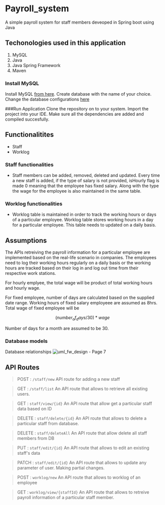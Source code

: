 # Payroll_system 
A simple payroll system for staff members deveoped in Spring boot using Java

## Techonologies used in this application
1. MySQL
2. Java
3. Java Spring Framework
4. Maven

### Install MySQL
Install MySQL [from here]( https://dev.mysql.com/downloads/mysql/). Create database with the name of your choice. Change the database configurations [here](/src/main/resources/application.properties)

###Run Application
Clone the repository on to your system. Import the project into your IDE. Make sure all the dependencies are added and compiled succesfully. 

## Functionalitites
* Staff
* Worklog

### Staff functionalities
* Staff members can be added, removed, deleted and updated. Every time a new staff is added, if the type of salary is not provided, isHourly flag is made 0 meaning that the employee has fixed salary. Along with the type the wage for the employee is also maintained in the same table. 

### Worklog functionalities
* Worklog table is maintained in order to track the working hours or days of a particular employee. Worklog table stores working hours in a day for a particular employee. This table needs to updated on a daily basis. 

## Assumptions

The APIs retreiving the payroll information for a particular employee are implemented based on the real-life scenario in companies. The employees need to log their working hours regularly on a daily basis or the working hours are tracked based on their log in and log out time from their respective work stations.

For hourly emplyee, the total wage will be product of total working hours and hourly wage.

For fixed employee, number of days are calculated based on the supplied date range. Working hours of fixed salary employeee are assumed as 8hrs. 
Total wage of fixed employee will be 
```math 
(number_of_days/30) * wage 
```
Number of days for a month are assumed to be 30. 

### Database models
Database relationships
![uml_fw_design - Page 7](https://user-images.githubusercontent.com/10976047/89714401-a71d5900-d99e-11ea-9691-65495f4b3d1a.png)

## API Routes
> POST : ```/staff/new```
API route for adding a new staff

> GET : ```/staff/list```
An API route that allows to retrieve all existing users.

> GET : ```staff/view/{id}```
An API route that allow get a particular staff data based on ID

> DELETE : ```staff/delete/{id}```
An API route that allows to delete a particular staff from database.

> DELETE : ```staff/deleteAll```
An API route that allow delete all staff members from DB

> PUT : ```staff/edit/{id}```
An API route that allows to edit an existing staff's data

> PATCH : ```staff/edit/{id}```
An API route that allows to update any parameter of user. Making partial changes.

> POST : ```worklog/new```
An API route that allows to worklog of an employee

> GET : ```worklog/view/{staffId}```
An API route that allows to retreive payroll information of a particular staff member.


